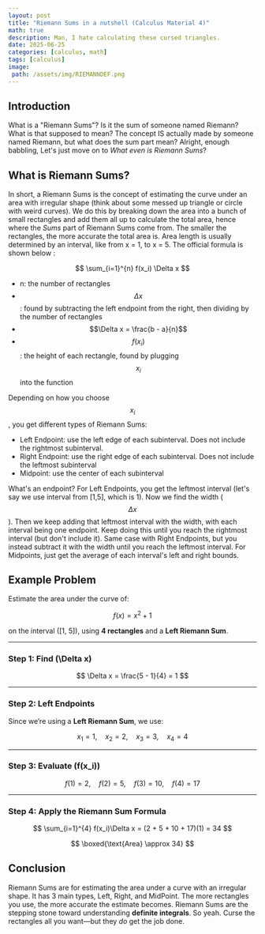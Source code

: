 ```yaml
---
layout: post
title: "Riemann Sums in a nutshell (Calculus Material 4)"
math: true
description: Man, I hate calculating these cursed triangles.
date: 2025-06-25
categories: [calculus, math]
tags: [calculus]
image:
 path: /assets/img/RIEMANNDEF.png
---
```

## Introduction
What is a "Riemann Sums"? Is it the sum of someone named Riemann? What is that supposed to mean? The concept IS actually made by someone named Riemann, but what does the sum part mean? Alright, enough babbling, Let's just move on to *What even is Riemann Sums*?

## What is Riemann Sums?

In short, a Riemann Sums is the concept of estimating the curve under an area with irregular shape (think about some messed up triangle or circle with weird curves). We do this by breaking down the area into a bunch of small rectangles and add them all up to calculate the total area, hence where the *Sums* part of Riemann Sums come from. The smaller the rectangles, the more accurate the total area is. Area length is usually determined by an interval, like from x = 1, to x = 5. The official formula is shown below : 

$$
\sum_{i=1}^{n} f(x_i) \Delta x
$$

- n: the number of rectangles
- $$\Delta x$$: found by subtracting the left endpoint from the right, then dividing by the number of rectangles
- $$\Delta x = \frac{b - a}{n}$$
- $$f(x_i)$$: the height of each rectangle, found by plugging $$x_i$$ into the function  

Depending on how you choose $$x_i$$, you get different types of Riemann Sums:
- Left Endpoint: use the left edge of each subinterval. Does not include the rightmost subinterval.
- Right Endpoint: use the right edge of each subinterval. Does not include the leftmost subinterval
- Midpoint: use the center of each subinterval

What's an endpoint? For Left Endpoints, you get the leftmost interval (let's say we use interval from [1,5], which is 1). Now we find the width ($$\Delta x$$). Then we keep adding that leftmost interval with the width, with each interval being one endpoint. Keep doing this until you reach the rightmost interval (but don't include it). Same case with Right Endpoints, but you instead subtract it with the width until you reach the leftmost interval. For Midpoints, just get the average of each interval's left and right bounds.

## Example Problem

Estimate the area under the curve of:

$$
f(x) = x^2 + 1
$$

on the interval \([1, 5]\), using **4 rectangles** and a **Left Riemann Sum**.

---

### Step 1: Find \(\Delta x\)

$$
\Delta x = \frac{5 - 1}{4} = 1
$$

---

### Step 2: Left Endpoints

Since we’re using a **Left Riemann Sum**, we use:

$$
x_1 = 1,\quad x_2 = 2,\quad x_3 = 3,\quad x_4 = 4
$$

---

### Step 3: Evaluate \(f(x_i)\)

$$
f(1) = 2,\quad f(2) = 5,\quad f(3) = 10,\quad f(4) = 17
$$

---

### Step 4: Apply the Riemann Sum Formula

$$
\sum_{i=1}^{4} f(x_i)\Delta x = (2 + 5 + 10 + 17)(1) = 34
$$

$$
\boxed{\text{Area} \approx 34}
$$

## Conclusion

Riemann Sums are for estimating the area under a curve with an irregular shape. It has 3 main types, Left, Right, and MidPoint.
The more rectangles you use, the more accurate the estimate becomes. Riemann Sums are the stepping stone toward understanding **definite integrals**. So yeah. Curse the rectangles all you want—but they *do* get the job done.